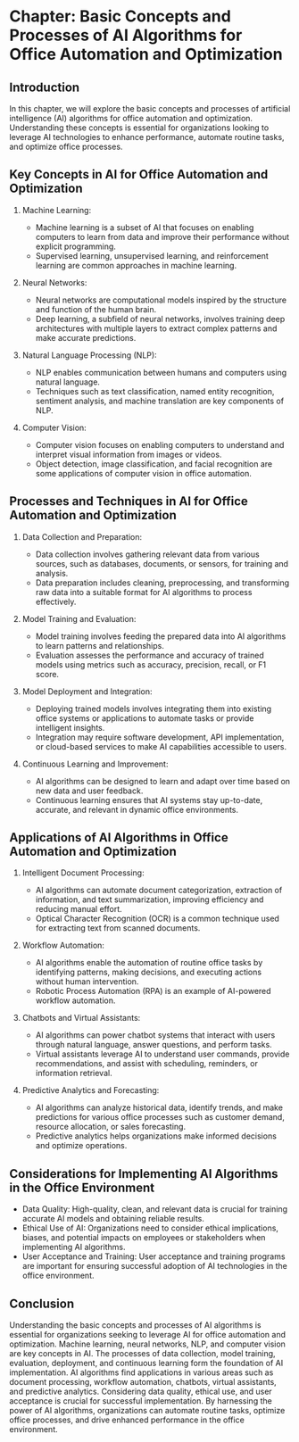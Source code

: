 Chapter: Basic Concepts and Processes of AI Algorithms for Office Automation and Optimization
=============================================================================================

Introduction
------------

In this chapter, we will explore the basic concepts and processes of artificial intelligence (AI) algorithms for office automation and optimization. Understanding these concepts is essential for organizations looking to leverage AI technologies to enhance performance, automate routine tasks, and optimize office processes.

Key Concepts in AI for Office Automation and Optimization
---------------------------------------------------------

1. Machine Learning:

   * Machine learning is a subset of AI that focuses on enabling computers to learn from data and improve their performance without explicit programming.
   * Supervised learning, unsupervised learning, and reinforcement learning are common approaches in machine learning.
2. Neural Networks:

   * Neural networks are computational models inspired by the structure and function of the human brain.
   * Deep learning, a subfield of neural networks, involves training deep architectures with multiple layers to extract complex patterns and make accurate predictions.
3. Natural Language Processing (NLP):

   * NLP enables communication between humans and computers using natural language.
   * Techniques such as text classification, named entity recognition, sentiment analysis, and machine translation are key components of NLP.
4. Computer Vision:

   * Computer vision focuses on enabling computers to understand and interpret visual information from images or videos.
   * Object detection, image classification, and facial recognition are some applications of computer vision in office automation.

Processes and Techniques in AI for Office Automation and Optimization
---------------------------------------------------------------------

1. Data Collection and Preparation:

   * Data collection involves gathering relevant data from various sources, such as databases, documents, or sensors, for training and analysis.
   * Data preparation includes cleaning, preprocessing, and transforming raw data into a suitable format for AI algorithms to process effectively.
2. Model Training and Evaluation:

   * Model training involves feeding the prepared data into AI algorithms to learn patterns and relationships.
   * Evaluation assesses the performance and accuracy of trained models using metrics such as accuracy, precision, recall, or F1 score.
3. Model Deployment and Integration:

   * Deploying trained models involves integrating them into existing office systems or applications to automate tasks or provide intelligent insights.
   * Integration may require software development, API implementation, or cloud-based services to make AI capabilities accessible to users.
4. Continuous Learning and Improvement:

   * AI algorithms can be designed to learn and adapt over time based on new data and user feedback.
   * Continuous learning ensures that AI systems stay up-to-date, accurate, and relevant in dynamic office environments.

Applications of AI Algorithms in Office Automation and Optimization
-------------------------------------------------------------------

1. Intelligent Document Processing:

   * AI algorithms can automate document categorization, extraction of information, and text summarization, improving efficiency and reducing manual effort.
   * Optical Character Recognition (OCR) is a common technique used for extracting text from scanned documents.
2. Workflow Automation:

   * AI algorithms enable the automation of routine office tasks by identifying patterns, making decisions, and executing actions without human intervention.
   * Robotic Process Automation (RPA) is an example of AI-powered workflow automation.
3. Chatbots and Virtual Assistants:

   * AI algorithms can power chatbot systems that interact with users through natural language, answer questions, and perform tasks.
   * Virtual assistants leverage AI to understand user commands, provide recommendations, and assist with scheduling, reminders, or information retrieval.
4. Predictive Analytics and Forecasting:

   * AI algorithms can analyze historical data, identify trends, and make predictions for various office processes such as customer demand, resource allocation, or sales forecasting.
   * Predictive analytics helps organizations make informed decisions and optimize operations.

Considerations for Implementing AI Algorithms in the Office Environment
-----------------------------------------------------------------------

* Data Quality: High-quality, clean, and relevant data is crucial for training accurate AI models and obtaining reliable results.
* Ethical Use of AI: Organizations need to consider ethical implications, biases, and potential impacts on employees or stakeholders when implementing AI algorithms.
* User Acceptance and Training: User acceptance and training programs are important for ensuring successful adoption of AI technologies in the office environment.

Conclusion
----------

Understanding the basic concepts and processes of AI algorithms is essential for organizations seeking to leverage AI for office automation and optimization. Machine learning, neural networks, NLP, and computer vision are key concepts in AI. The processes of data collection, model training, evaluation, deployment, and continuous learning form the foundation of AI implementation. AI algorithms find applications in various areas such as document processing, workflow automation, chatbots, virtual assistants, and predictive analytics. Considering data quality, ethical use, and user acceptance is crucial for successful implementation. By harnessing the power of AI algorithms, organizations can automate routine tasks, optimize office processes, and drive enhanced performance in the office environment.

